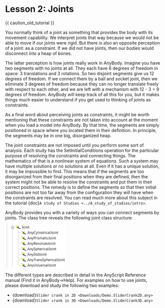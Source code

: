 # Lesson 2: Joints

{{ caution_old_tutorial }}

You normally think of a joint as something that provides the body with
its movement capability. We interpret joints that way because we would
not be able to move if our joints were rigid. But there is also an
opposite perception of a joint: as a constraint. If we did not have
joints, then our bodies would disconnect into a heap of bones.

The latter perception is how joints really work in AnyBody. Imagine you
have two segments with no joints at all. They each have 6 degrees of
freedom in space: 3 translations and 3 rotations. So two disjoint
segments give us 12 degrees of freedom. If we connect them by a ball and
socket joint, then we eliminate 3 degrees of freedom because they can no
longer translate freely with respect to each other, and we are left with
a mechanism with 12 - 3 = 9 degrees of freedom. AnyBody will keep track
of all this for you, but it makes things much easier to understand if
you get used to thinking of joints as constraints.

As a final word about perceiving joints as constraints, it might be
worth mentioning that these constraints are not taken into account at
the moment when you load a model into AnyBody. By that time, the
segments are simply positioned in space where you located them in their
definition. In principle, the segments may be in one big, disorganized
heap.

The joint constraints are not imposed until you perform some sort of
analysis. Each study has the SetInitialConditions operation for the
particular purpose of resolving the constraints and connecting things.
The mathematics of that is a nonlinear system of equations. Such a
system may have multiple solutions or no solutions at all. Even if it
has a unique solution, it may be impossible to find. This means that if
the segments are too disorganized from their final positions when they
are defined, then the system might not be able to resolve the
constraints and put them in their correct positions. The remedy is to
define the segments so that their initial positions are not too far away
from the configuration they will have when the constraints are resolved.
You can read much more about this subject in the tutorial {doc}`A study of Studies <../A_study_of_studies/intro>`.

AnyBody provides you with a variety of ways you can connect segments by
joints. The class tree reveals the following joint class structure:

![Class tree joints](_static/lesson2/image1.png)

The different types are described in detail in the AnyScript Reference
manual (Find it in AnyBody->Help). For examples on how to use joints,
please download and study the following two examples:

- {download}`Slider crank in 2D <Downloads/Demo.SliderCrank2D.any>`
- {download}`Slider crank in 3D <Downloads/Demo.SliderCrank3D.any>`


